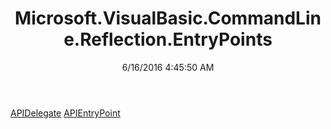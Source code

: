 ﻿---
title: Microsoft.VisualBasic.CommandLine.Reflection.EntryPoints
date: 6/16/2016 4:45:50 AM
---

[APIDelegate](T-Microsoft.VisualBasic.CommandLine.Reflection.EntryPoints.APIDelegate.html)
[APIEntryPoint](T-Microsoft.VisualBasic.CommandLine.Reflection.EntryPoints.APIEntryPoint.html)
